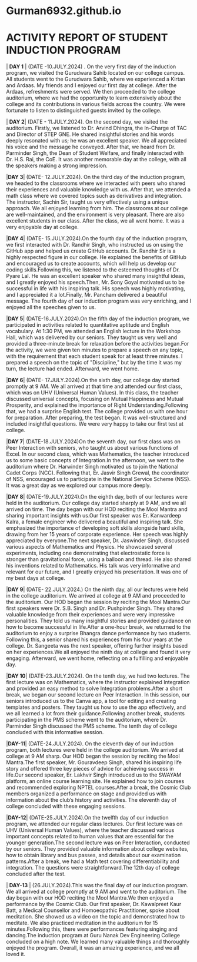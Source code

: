 # Gurman6932.github.io

# ACTIVITY REPORT OF STUDENT INDUCTION PROGRAM

| __DAY 1__ | (DATE -10.JULY.2024) . On the very first day of the induction program, we visited the Gurudwara Sahib located on our college campus. All students went to the Gurudwara Sahib, where we experienced a Kirtan and Ardaas. My friends and I enjoyed our first day at college. After the Ardaas, refreshments were served. We then proceeded to the college auditorium, where we had the opportunity to learn extensively about the college and its contributions in various fields across the country. We were fortunate to listen to distinguished guests invited by the college.

| __DAY 2__| (DATE - 11.JULY.2024). On the second day, we visited the auditorium. Firstly, we listened to Dr. Arvind Dhingra, the In-Charge of TAC and Director of STEP GNE. He shared insightful stories and his words deeply resonated with us; he was an excellent speaker. We all appreciated his voice and the message he conveyed. After that, we heard from Dr. Parminder Singh, the Dean of Student Welfare, and finally interacted with Dr. H.S. Rai, the CoE. It was another memorable day at the college, with all the speakers making a strong impression.

|__DAY 3__| (DATE- 12.JULY.2024). On the third day of the induction program, we headed to the classrooms where we interacted with peers who shared their experiences and valuable knowledge with us. After that, we attended a math class where we covered topics such as derivatives and integration. The instructor, Sachin Sir, taught us very effectively using a unique approach. We all enjoyed learning from him. The classrooms at our college are well-maintained, and the environment is very pleasant. There are also excellent students in our class. After the class, we all went home. It was a very enjoyable day at college.

|__DAY 4__| (DATE- 15.JULY.2024).On the fourth day of the induction program, we first interacted with Dr. Randhir Singh, who instructed us on using the GitHub app and helped us create GitHub accounts. Dr. Randhir Sir is a highly respected figure in our college. He explained the benefits of GitHub and encouraged us to create accounts, which will help us develop our coding skills.Following this, we listened to the esteemed thoughts of Dr. Pyare Lal. He was an excellent speaker who shared many insightful ideas, and I greatly enjoyed his speech.Then, Mr. Sony Goyal motivated us to be successful in life with his inspiring talk. His speech was highly motivating, and I appreciated it a lot.Finally, Mr. Pancham delivered a beautiful message. The fourth day of our induction program was very enriching, and I enjoyed all the speeches given to us.

|__DAY 5__| (DATE-16.JULY.2024).On the fifth day of the induction program, we participated in activities related to quantitative aptitude and English vocabulary. At 1:30 PM, we attended an English lecture in the Workshop Hall, which was delivered by our seniors. They taught us very well and provided a three-minute break for relaxation before the activities began.For the activity, we were given ten minutes to prepare a speech on any topic, with the requirement that each student speak for at least three minutes. I prepared a speech on the topic of "Discipline," but by the time it was my turn, the lecture had ended. Afterward, we went home.

|__DAY 6__| (DATE- 17.JULY.2024).On the sixth day, our college day started promptly at 9 AM. We all arrived at that time and attended our first class, which was on UHV (Universal Human Values). In this class, the teacher discussed universal concepts, focusing on Mutual Happiness and Mutual Prosperity, and explained the importance of Right Understanding.Following that, we had a surprise English test. The college provided us with one hour for preparation. After preparing, the test began. It was well-structured and included insightful questions. We were very happy to take our first test at college.

|__DAY 7__| (DATE-18.JULY.2024)On the seventh day, our first class was on Peer Interaction with seniors, who taught us about various functions of Excel. In our second class, which was Mathematics, the teacher introduced us to some basic concepts of Integration.In the afternoon, we went to the auditorium where Dr. Harwinder Singh motivated us to join the National Cadet Corps (NCC). Following that, Er. Jasvir Singh Grewal, the coordinator of NSS, encouraged us to participate in the National Service Scheme (NSS). It was a great day as we explored our campus more deeply.

|__DAY 8__| (DATE-19.JULY.2024).On the eighth day, both of our lectures were held in the auditorium. Our college day started sharply at 9 AM, and we all arrived on time. The day began with our HOD reciting the Mool Mantra and sharing important insights with us.Our first speaker was Er. Kanwardeep Kalra, a female engineer who delivered a beautiful and inspiring talk. She emphasized the importance of developing soft skills alongside hard skills, drawing from her 15 years of corporate experience. Her speech was highly appreciated by everyone.The next speaker, Dr. Jaswinder Singh, discussed various aspects of Mathematics and Physics. He showcased several experiments, including one demonstrating that electrostatic force is stronger than gravitational force, using a balloon and thread. He also shared his inventions related to Mathematics. His talk was very informative and relevant for our future, and I greatly enjoyed his presentation. It was one of my best days at college.

|__DAY 9__| (DATE- 22.JULY.2024.) On the ninth day, all our lectures were held in the college auditorium. We arrived at college at 9 AM and proceeded to the auditorium. Our HOD began the session by reciting the Mool Mantra.Our first speakers were Dr. S.B. Singh and Dr. Pushpinder Singh. They shared valuable knowledge from their experiences and were very impressive personalities. They told us many insightful stories and provided guidance on how to become successful in life.After a one-hour break, we returned to the auditorium to enjoy a surprise Bhangra dance performance by two students. Following this, a senior shared his experiences from his four years at the college. Dr. Sangeeta was the next speaker, offering further insights based on her experiences.We all enjoyed the ninth day at college and found it very engaging. Afterward, we went home, reflecting on a fulfilling and enjoyable day.

|__DAY 10__| (DATE-23.JULY.2024). On the tenth day, we had two lectures. The first lecture was on Mathematics, where the instructor explained Integration and provided an easy method to solve Integration problems.After a short break, we began our second lecture on Peer Interaction. In this session, our seniors introduced us to the Canva app, a tool for editing and creating templates and posters. They taught us how to use the app effectively, and we all learned a lot from their guidance.Following another break, students participating in the PMS scheme went to the auditorium, where Dr. Parminder Singh discussed the PMS scheme. The tenth day of college concluded with this informative session.

|__DAY-11__| (DATE-24.JULY.2024). On the eleventh day of our induction program, both lectures were held in the college auditorium. We arrived at college at 9 AM sharp. Our HOD began the session by reciting the Mool Mantra.The first speaker, Mr. Gouravdeep Singh, shared his inspiring life story and offered three key pieces of advice for achieving success in life.Our second speaker, Er. Lakhvir Singh introduced us to the SWAYAM platform, an online course learning site. He explained how to join courses and recommended exploring NPTEL courses.After a break, the Cosmic Club members organized a performance on stage and provided us with information about the club’s history and activities. The eleventh day of college concluded with these engaging sessions.

|__DAY-12__| (DATE-25.JULY.2024).On the twelfth day of our induction program, we attended our regular class lectures. Our first lecture was on UHV (Universal Human Values), where the teacher discussed various important concepts related to human values that are essential for the younger generation.The second lecture was on Peer Interaction, conducted by our seniors. They provided valuable information about college websites, how to obtain library and bus passes, and details about our examination patterns.After a break, we had a Math test covering differentiability and integration. The questions were straightforward.The 12th day of college concluded after the test.

| __DAY-13__ | (26.JULY.2024).This was the final day of our induction program. We all arrived at college promptly at 9 AM and went to the auditorium. The day began with our HOD reciting the Mool Mantra.We then enjoyed a performance by the Cosmic Club. Our first speaker, Dr. Kawalpreet Kaur Batt, a Medical Counsellor and Homoeopathic Practitioner, spoke about meditation. She showed us a video on the topic and demonstrated how to meditate. We also practiced meditation in the auditorium for 15 minutes.Following this, there were performances featuring singing and dancing.The induction program at Guru Nanak Dev Engineering College concluded on a high note. We learned many valuable things and thoroughly enjoyed the program. Overall, it was an amazing experience, and we all loved it.

